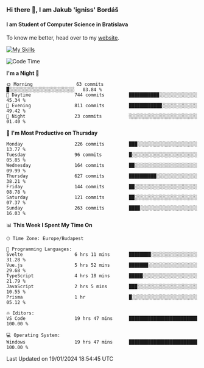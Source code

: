 ### Hi there 👋, I am Jakub 'igniss' Bordáš

#### I am Student of Computer Science in Bratislava
To know me better, head over to my [website](https://bordas.sk).

[![My Skills](https://skillicons.dev/icons?i=js,html,css,figma,svelte,java,kotlin,python,postgresql,typescript,nest,nodejs)](https://bordas.sk)


<!--START_SECTION:waka-->
![Code Time](http://img.shields.io/badge/Code%20Time-1%2C366%20hrs%2057%20mins-blue)

**I'm a Night 🦉** 

```text
🌞 Morning                63 commits          █░░░░░░░░░░░░░░░░░░░░░░░░   03.84 % 
🌆 Daytime                744 commits         ███████████░░░░░░░░░░░░░░   45.34 % 
🌃 Evening                811 commits         ████████████░░░░░░░░░░░░░   49.42 % 
🌙 Night                  23 commits          ░░░░░░░░░░░░░░░░░░░░░░░░░   01.40 % 
```
📅 **I'm Most Productive on Thursday** 

```text
Monday                   226 commits         ███░░░░░░░░░░░░░░░░░░░░░░   13.77 % 
Tuesday                  96 commits          █░░░░░░░░░░░░░░░░░░░░░░░░   05.85 % 
Wednesday                164 commits         ██░░░░░░░░░░░░░░░░░░░░░░░   09.99 % 
Thursday                 627 commits         ██████████░░░░░░░░░░░░░░░   38.21 % 
Friday                   144 commits         ██░░░░░░░░░░░░░░░░░░░░░░░   08.78 % 
Saturday                 121 commits         ██░░░░░░░░░░░░░░░░░░░░░░░   07.37 % 
Sunday                   263 commits         ████░░░░░░░░░░░░░░░░░░░░░   16.03 % 
```


📊 **This Week I Spent My Time On** 

```text
🕑︎ Time Zone: Europe/Budapest

💬 Programming Languages: 
Svelte                   6 hrs 11 mins       ████████░░░░░░░░░░░░░░░░░   31.28 % 
Vue.js                   5 hrs 52 mins       ███████░░░░░░░░░░░░░░░░░░   29.68 % 
TypeScript               4 hrs 18 mins       █████░░░░░░░░░░░░░░░░░░░░   21.79 % 
JavaScript               2 hrs 5 mins        ███░░░░░░░░░░░░░░░░░░░░░░   10.55 % 
Prisma                   1 hr                █░░░░░░░░░░░░░░░░░░░░░░░░   05.12 % 

🔥 Editors: 
VS Code                  19 hrs 47 mins      █████████████████████████   100.00 % 

💻 Operating System: 
Windows                  19 hrs 47 mins      █████████████████████████   100.00 % 
```


 Last Updated on 19/01/2024 18:54:45 UTC
<!--END_SECTION:waka-->
